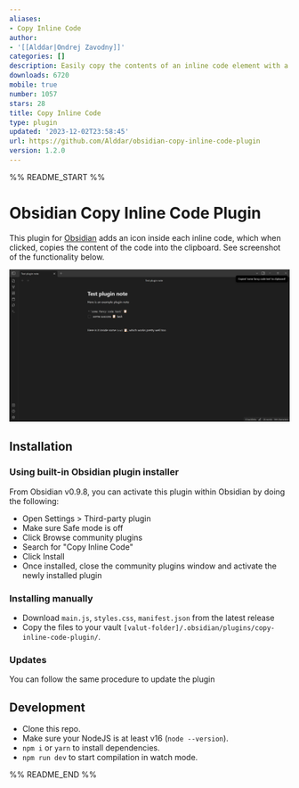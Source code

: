 ```yaml
---
aliases:
- Copy Inline Code
author:
- '[[Alddar|Ondrej Zavodny]]'
categories: []
description: Easily copy the contents of an inline code element with a single click.
downloads: 6720
mobile: true
number: 1057
stars: 28
title: Copy Inline Code
type: plugin
updated: '2023-12-02T23:58:45'
url: https://github.com/Alddar/obsidian-copy-inline-code-plugin
version: 1.2.0
---
```


%% README_START %%

# Obsidian Copy Inline Code Plugin

This plugin for [Obsidian](https://obsidian.md) adds an icon inside each inline code, which when clicked, copies the content of the code into the clipboard. See screenshot of the functionality below.

![Screenshot of the copy inline code plugin](https://raw.githubusercontent.com/Alddar/obsidian-copy-inline-code-plugin/HEAD/plugin-screenshot.png)

## Installation
### Using built-in Obsidian plugin installer
From Obsidian v0.9.8, you can activate this plugin within Obsidian by doing the following:

- Open Settings > Third-party plugin
- Make sure Safe mode is off
- Click Browse community plugins
- Search for "Copy Inline Code"
- Click Install
- Once installed, close the community plugins window and activate the newly installed plugin

### Installing manually

- Download `main.js`, `styles.css`, `manifest.json` from the latest release
- Copy the files to your vault `[valut-folder]/.obsidian/plugins/copy-inline-code-plugin/`.

### Updates
You can follow the same procedure to update the plugin

## Development

- Clone this repo.
- Make sure your NodeJS is at least v16 (`node --version`).
- `npm i` or `yarn` to install dependencies.
- `npm run dev` to start compilation in watch mode.


%% README_END %%